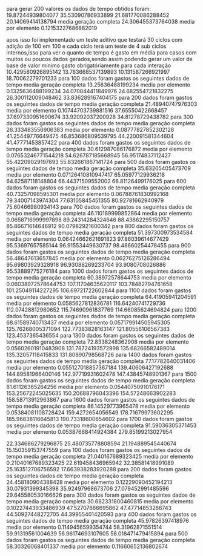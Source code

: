 para gerar 200 valores os dados de tempo obtidos foram:
19.87244939804077
35.53090786933899
21.681770086288452
20.14069414138794
media geração completa 24.306455373764038
media por elemento 0.12153227686882019

apos isso foi implementado um teste aditivo que testará 30 ciclos com adição de 100 em 100 e cada ciclo terá um teste de 4 sub ciclos internos,isso para ver o quanto de tempo é gasto em média para casos com muitos ou poucos dados gerados,sendo assim podendo gerar um valor de base de valor minimo gasto obrigatóriamente para cada interação
10.429580926895142
13.763668537139893
10.131587266921997
18.70062279701233
para  100  dados foram gastos os seguintes dados de tempo
media geração completa 13.25636488199234
media por elemento 0.1325636488199234
34.070844411849976
24.682554721832275
26.300112009048462
33.836289167404175
para  200  dados foram gastos os seguintes dados de tempo
media geração completa 21.48940747976303
media por elemento 0.10744703739881516
37.65550422668457
37.697330951690674
33.92092037200928
34.81278729438782
para  300  dados foram gastos os seguintes dados de tempo
media geração completa 26.333483556906383
media por elemento 0.08777827852302128
41.25449776649475
46.853686809539795
44.220091581344604
41.47771453857422
para  400  dados foram gastos os seguintes dados de tempo
media geração completa 30.612987086176872
media por elemento 0.07653246771544218
54.626787185668945
56.95174837112427
55.42209029197693
55.832661867141724
para  500  dados foram gastos os seguintes dados de tempo
media geração completa 35.63205405473709
media por elemento 0.07126410810947417
65.05977129936218
64.62587118148804
66.44371509552002
68.81126499176025
para  600  dados foram gastos os seguintes dados de tempo
media geração completa 40.73257098595301
media por elemento 0.06788761830992168
79.34007143974304
77.63105845451355
80.92781662940979
75.60466980934143
para  700  dados foram gastos os seguintes dados de tempo
media geração completa 46.110189999852864
media por elemento 0.0658716999997898
89.24314284324646
88.43862295150757
85.86671614646912
90.07982921600342
para  800  dados foram gastos os seguintes dados de tempo
media geração completa 51.397300973534584
media por elemento 0.06424662621691823
97.86039614677429
95.53697657585144
96.91553449630737
98.48660254478455
para  900  dados foram gastos os seguintes dados de tempo
media geração completa 56.48647613657845
media por elemento 0.06276275126286494
95.69803929328918
96.93088269233704
93.9080708026886
95.53889775276184
para  1000  dados foram gastos os seguintes dados de tempo
media geração completa 60.38972578644753
media por elemento 0.06038972578644753
107.11704635620117
103.78482794761658
101.25049114227295
106.69721722602844
para  1100  dados foram gastos os seguintes dados de tempo
media geração completa 64.41905941204591
media por elemento 0.0585627812836781
116.64240741729736
112.07428812980652
115.74690961837769
114.66085624694824
para  1200  dados foram gastos os seguintes dados de tempo
media geração completa 68.61589740713437
media por elemento 0.057179914505945305
125.76268005371094
122.77383828163147
121.80556106567383
123.4537365436554
para  1300  dados foram gastos os seguintes dados de tempo
media geração completa 72.8338248362908
media por elemento 0.05602601910483908
131.78724193572998
135.68266582489014
135.32057118415833
131.80890798568726
para  1400  dados foram gastos os seguintes dados de tempo
media geração completa 77.17782640031406
media por elemento 0.055127018857367184
139.40606427192688
144.89581966400146
142.97719931602478
147.43845748901367
para  1500  dados foram gastos os seguintes dados de tempo
media geração completa 81.61126365264256
media por elemento 0.05440750910176171
153.25672245025635
150.20688796043396
154.57248663902283
158.58713912963867
para  1600  dados foram gastos os seguintes dados de tempo
media geração completa 86.14529773965478
media por elemento 0.05384081108728424
159.4272654056549
178.71679973602295
185.96838116645813
190.73318600654602
para  1700  dados foram gastos os seguintes dados de tempo
media geração completa 91.59036305371453
media por elemento 0.05387668414924384
279.85199213027954


22.334686279296875
25.480735778808594
21.194889545440674
15.150359153747559
para  100  dados foram gastos os seguintes dados de tempo
media geração completa 21.040167689323425
media por elemento 0.21040167689323425
22.619458436965942
32.38581418991089
25.163512706756592
17.663938283920288
para  200  dados foram gastos os seguintes dados de tempo
media geração completa 24.458180904388428
media por elemento 0.12229090452194213
30.07931399345398
35.92497968673706
27.079452991485596
29.645580530166626
para  300  dados foram gastos os seguintes dados de tempo
media geração completa 30.682331800460815
media por elemento 0.10227443933486939
47.52707886695862
47.47714853286743
44.50927448272705
44.39955401420593
para  400  dados foram gastos os seguintes dados de tempo
media geração completa 45.97826397418976
media por elemento 0.1149456599354744
58.31962871551514
59.91319561004639
56.96174693107605
58.018471479415894
para  500  dados foram gastos os seguintes dados de tempo
media geração completa 58.30326068401337
media por elemento 0.11660652136802674
